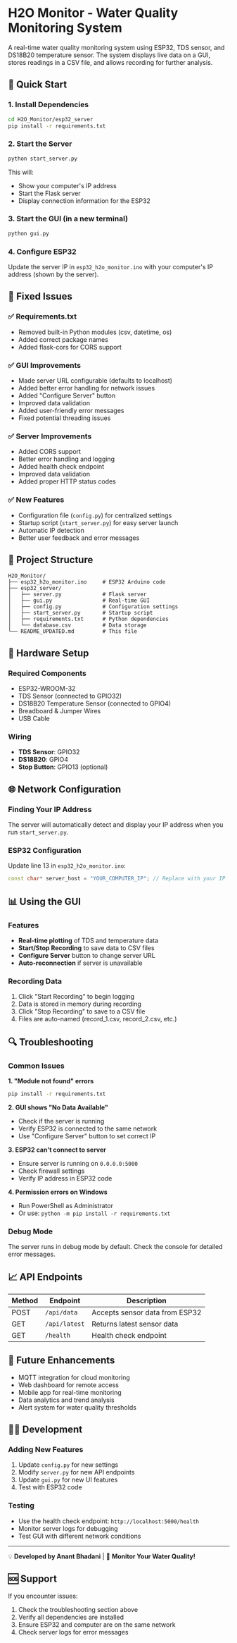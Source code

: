 # H2O Monitor - Water Quality Monitoring System

A real-time water quality monitoring system using ESP32, TDS sensor, and DS18B20 temperature sensor. The system displays live data on a GUI, stores readings in a CSV file, and allows recording for further analysis.

## 🚀 Quick Start

### 1. Install Dependencies
```bash
cd H2O_Monitor/esp32_server
pip install -r requirements.txt
```

### 2. Start the Server
```bash
python start_server.py
```
This will:
- Show your computer's IP address
- Start the Flask server
- Display connection information for the ESP32

### 3. Start the GUI (in a new terminal)
```bash
python gui.py
```

### 4. Configure ESP32
Update the server IP in `esp32_h2o_monitor.ino` with your computer's IP address (shown by the server).

## 🔧 Fixed Issues

### ✅ Requirements.txt
- Removed built-in Python modules (csv, datetime, os)
- Added correct package names
- Added flask-cors for CORS support

### ✅ GUI Improvements
- Made server URL configurable (defaults to localhost)
- Added better error handling for network issues
- Added "Configure Server" button
- Improved data validation
- Added user-friendly error messages
- Fixed potential threading issues

### ✅ Server Improvements
- Added CORS support
- Better error handling and logging
- Added health check endpoint
- Improved data validation
- Added proper HTTP status codes

### ✅ New Features
- Configuration file (`config.py`) for centralized settings
- Startup script (`start_server.py`) for easy server launch
- Automatic IP detection
- Better user feedback and error messages

## 📁 Project Structure
```
H2O_Monitor/
├── esp32_h2o_monitor.ino     # ESP32 Arduino code
├── esp32_server/
│   ├── server.py             # Flask server
│   ├── gui.py                # Real-time GUI
│   ├── config.py             # Configuration settings
│   ├── start_server.py       # Startup script
│   ├── requirements.txt      # Python dependencies
│   └── database.csv          # Data storage
└── README_UPDATED.md         # This file
```

## 🔌 Hardware Setup

### Required Components
- ESP32-WROOM-32
- TDS Sensor (connected to GPIO32)
- DS18B20 Temperature Sensor (connected to GPIO4)
- Breadboard & Jumper Wires
- USB Cable

### Wiring
- **TDS Sensor**: GPIO32
- **DS18B20**: GPIO4
- **Stop Button**: GPIO13 (optional)

## 🌐 Network Configuration

### Finding Your IP Address
The server will automatically detect and display your IP address when you run `start_server.py`.

### ESP32 Configuration
Update line 13 in `esp32_h2o_monitor.ino`:
```cpp
const char* server_host = "YOUR_COMPUTER_IP"; // Replace with your IP
```

## 📊 Using the GUI

### Features
- **Real-time plotting** of TDS and temperature data
- **Start/Stop Recording** to save data to CSV files
- **Configure Server** button to change server URL
- **Auto-reconnection** if server is unavailable

### Recording Data
1. Click "Start Recording" to begin logging
2. Data is stored in memory during recording
3. Click "Stop Recording" to save to a CSV file
4. Files are auto-named (record_1.csv, record_2.csv, etc.)

## 🔍 Troubleshooting

### Common Issues

**1. "Module not found" errors**
```bash
pip install -r requirements.txt
```

**2. GUI shows "No Data Available"**
- Check if the server is running
- Verify ESP32 is connected to the same network
- Use "Configure Server" button to set correct IP

**3. ESP32 can't connect to server**
- Ensure server is running on `0.0.0.0:5000`
- Check firewall settings
- Verify IP address in ESP32 code

**4. Permission errors on Windows**
- Run PowerShell as Administrator
- Or use: `python -m pip install -r requirements.txt`

### Debug Mode
The server runs in debug mode by default. Check the console for detailed error messages.

## 📈 API Endpoints

| Method | Endpoint | Description |
|--------|----------|-------------|
| POST | `/api/data` | Accepts sensor data from ESP32 |
| GET | `/api/latest` | Returns latest sensor data |
| GET | `/health` | Health check endpoint |

## 🔮 Future Enhancements
- MQTT integration for cloud monitoring
- Web dashboard for remote access
- Mobile app for real-time monitoring
- Data analytics and trend analysis
- Alert system for water quality thresholds

## 👨‍💻 Development

### Adding New Features
1. Update `config.py` for new settings
2. Modify `server.py` for new API endpoints
3. Update `gui.py` for new UI features
4. Test with ESP32 code

### Testing
- Use the health check endpoint: `http://localhost:5000/health`
- Monitor server logs for debugging
- Test GUI with different network conditions

---

💡 **Developed by Anant Bhadani** | 🌊 **Monitor Your Water Quality!**

## 🆘 Support
If you encounter issues:
1. Check the troubleshooting section above
2. Verify all dependencies are installed
3. Ensure ESP32 and computer are on the same network
4. Check server logs for error messages 